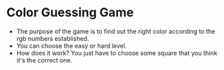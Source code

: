 # Color Guessing Game
 - The purpose of the game is to find out the right color according to the rgb numbers established.
 - You can choose the easy or hard level.
 - How does it work?
   You just have to choose some square that you think it's the correct one.
